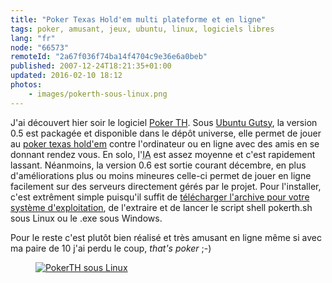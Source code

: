 ```yaml
---
title: "Poker Texas Hold'em multi plateforme et en ligne"
tags: poker, amusant, jeux, ubuntu, linux, logiciels libres
lang: "fr"
node: "66573"
remoteId: "2a67f036f74ba14f4704c9e36e6a0beb"
published: 2007-12-24T18:21:35+01:00
updated: 2016-02-10 18:12
photos:
    - images/pokerth-sous-linux.png
---
```


J'ai découvert hier soir le logiciel [Poker TH](http://www.pokerth.net). Sous
[Ubuntu Gutsy](http://doc.ubuntu-fr.org/gutsy), la version 0.5 est
packagée et disponible dans le
dépôt universe, elle permet de jouer au
[poker texas hold'em](http://fr.wikipedia.org/wiki/Texas_hold%27em) contre
l'ordinateur ou en ligne avec des amis en se donnant rendez vous. En solo,
l'<abbr title="Intelligence Artificielle">IA</abbr>  est assez moyenne et c'est
rapidement lassant. Néanmoins, la version 0.6 est sortie courant décembre, en
plus d'améliorations plus ou moins mineures celle-ci permet de jouer en ligne
facilement sur des serveurs directement gérés par le projet. Pour l'installer,
c'est extrêment simple puisqu'il suffit de [télécharger l'archive pour votre
système d'exploitation](http://www.pokerth.net/content/view/16/60/), de
l'extraire et de lancer le script shell pokerth.sh sous Linux ou le .exe sous
Windows.

Pour le reste c'est plutôt bien réalisé et très amusant en ligne même si avec ma
paire de 10 j'ai perdu le coup, *that's poker* ;-)

<figure class="object-center"><a href="/images/pokerth-sous-linux.png"><img src="/images/660x/pokerth-sous-linux.png" alt="PokerTH sous Linux"> </a></figure>
